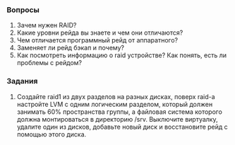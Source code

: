 ### Вопросы

1. Зачем нужен RAID?
2. Какие уровни рейда вы знаете и чем они отличаются?
3. Чем отличается программный рейд от аппаратного?
4. Заменяет ли рейд бэкап и почему?
5. Как посмотреть информацию о raid устройстве? Как понять, есть ли проблемы с рейдом?

### Задания

1. Создайте raid1 из двух разделов на разных дисках, поверх raid-а настройте LVM с одним логическим разделом, который должен занимать 60% пространства группы, а файловая система которого должна монтироваться в директорию /srv. Выключите виртуалку, удалите один из дисков, добавьте новый диск и восстановите рейд с помощью этого диска. 